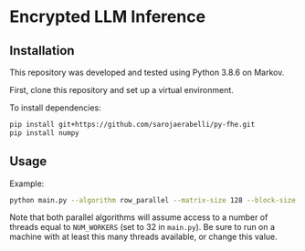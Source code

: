 # Encrypted LLM Inference

## Installation

This repository was developed and tested using Python 3.8.6 on Markov.

First, clone this repository and set up a virtual environment.

To install dependencies:
```bash
pip install git+https://github.com/sarojaerabelli/py-fhe.git
pip install numpy
```

## Usage
Example:
```bash
python main.py --algorithm row_parallel --matrix-size 128 --block-size 16
```

Note that both parallel algorithms will assume access to a number of threads equal to `NUM_WORKERS` (set to 32 in `main.py`). 
Be sure to run on a machine with at least this many threads available, or change this value.
